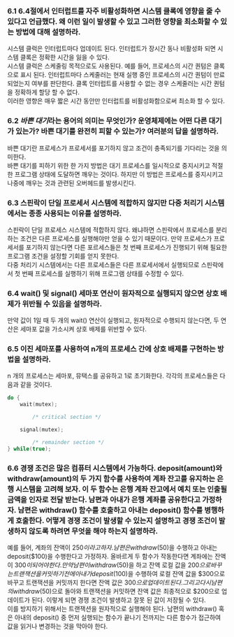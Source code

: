 ### 6.1 6.4절에서 인터럽트를 자주 비활성화하면 시스템 클록에 영향을 줄 수 있다고 언급했다. 왜 이런 일이 발생할 수 있고 그러한 영향을 최소화할 수 있는 방법에 대해 설명하라.

시스템 클럭은 인터럽트마다 업데이트 된다. 인터럽트가 장시간 동나 비활성화 되면 시스템 클록은 정확한 시간을 잃을 수 있다.  
시스템 클럭은 스케줄링 목적으로도 사용된다. 예를 들어, 프로세스의 시간 퀀텀은 클록으로 표시 된다. 인터럽트마다 스케줄러는 현재 실행 중인 프로세스의 시간 퀀텀이 만료되었는지 여부를 판단한다. 클록 인터럽트를 사용할 수 없는 경우 스케줄러는 시간 퀀텀을 정확하게 할당 할 수 없다.  
이러한 영향은 매우 짧은 시간 동안만 인터럽트를 비활성화함으로써 최소화 할 수 있다.

### 6.2 <i><b>바쁜 대기</b></i>라는 용어의 의미는 무엇인가? 운영체제에는 어떤 다른 대기가 있는가? 바쁜 대기를 완전히 피할 수 있는가? 여러분의 답을 설명하라.

바쁜 대기란 프로세스가 프로세서를 포기하지 않고 조건이 충족되기를 기다리는 것을 의미한다.  
바쁜 대기를 피하기 위한 한 가지 방법은 대기 프로세스를 일시적으로 중지시키고 적절한 프로그램 상태에 도달하면 깨우는 것이다. 하지만 이 방법은 프로세스를 중지시키고 나중에 깨우는 것과 관련된 오버헤드를 발생시킨다.

### 6.3 스핀락이 단일 프로세서 시스템에 적합하지 않지만 다중 처리기 시스템에서는 종종 사용되는 이유를 설명하라.

스핀락이 단일 프로세스 시스템에 적합하지 않다. 왜냐하면 스핀락에서 프로세스를 분리하는 조건은 다른 프로세스를 실행해야만 얻을 수 있기 때문이다. 만약 프로세스가 프로세서를 포기하지 않는다면 다른 포르세스들은 첫 번째 프로세스가 진행되기 위해 필요한 프로그램 조건을 설정할 기회를 얻지 못한다.  
다중 처리기 시스템에서는 다른 프로세스들은 다른 프로세서에서 실행되므로 스핀락에서 첫 번째 프로세스를 실행하기 위해 프로그램 상태를 수정할 수 있다.

### 6.4 wait() 및 signal() 세마포 연산이 원자적으로 실행되지 않으면 상호 배제가 위반될 수 있음을 설명하라.

만약 값이 1일 때 두 개의 wait() 연산이 실행되고, 원자적으로 수행되지 않는다면, 두 연산은 세마포 값을 가소시켜 상호 배제를 위반할 수 있다.

### 6.5 이진 세마포를 사용하여 n개의 프로세스 간에 상호 배제를 구현하는 방법을 설명하라.

n 개의 프로세스는 세마포, 뮤택스를 공유하고 1로 초기화한다. 각각의 프로세스들은 다음과 같을 것이다.

```cpp
do {
    wait(mutex);

        /* critical section */

    signal(mutex);

        /* remainder section */
} while(true);
```

### 6.6 경쟁 조건은 많은 컴퓨터 시스템에서 가능하다. deposit(amount)와 withdraw(amount)의 두 가지 함수를 사용하여 계좌 잔고를 유지하는 은행 시스템을 고려해 보자. 이 두 함수는 은행 계좌 잔고에서 예치 또는 인출될 금액을 인자로 전달 받는다. 남편과 아내가 은행 계좌를 공유한다고 가정하자. 남편은 withdraw() 함수를 호출하고 아내는 deposit() 함수를 병행하게 호출한다. 어떻게 경쟁 조건이 발생할 수 있는지 설명하고 경쟁 조건이 발생하지 않도록 하려면 무엇을 해야 하는지 설명하라.

예를 들어, 계좌의 잔액이 $250 이라고 하자. 남편은 withdraw($50)을 수행하고 아내는 deposit($100)을 수행한다고 가정하자. 올바르게 두 함수가 작동한다면 계좌에는 잔액이 $300이 되어야 한다.  
만약 남편이 withdraw($50)을 하고 잔액 로컬 값을 $200으로 바꾸는 트랜잭션을 커밋하기 전에 아내가 deposit($100)을 수행하여 로컬 잔액 값을 $300으로 바꾸고 트랜잭션을 커밋까지 한다면 잔액 값은 $300으로 업데이트 된다. 그리고 다시 남편의 withdraw($50)으로 돌아와 트랜잭션을 커밋하면 잔액 값은 최종적으로 $200으로 업데이트가 된다. 이렇게 되면 경쟁 조건이 발생하고 잘못 된 값이 저장될 수 있다.  
이를 방지하기 위해서는 트랜잭션을 원자적으로 실행해야 된다. 남편의 withdraw() 혹은 아내의 deposit() 중 먼저 실행되는 함수가 끝나기 전까지는 다른 함수가 접근하여 값을 읽거나 변경하는 것을 막아야 한다.

